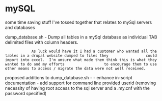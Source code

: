 # mySQL
some time saving stuff I've tossed together that relates to mySql servers and databases

dump_database.sh  - Dump all tables in a mySql database as individual TAB delimited files with column headers.

                As luck would have it I had a customer who wanted all the tables in a drupal website dumped to files they                 could import into excel.  I'm unsure what made them think this is what they wanted to do and my efforts                  to encourage them to use other means to access / migrate the data were not well received.  

proposed additions to dump_database.sh - 
                - enhance in-script documentation
                - add support for command line provided userid (removing necessity of having root access to the sql
                server and a .my.cnf with the password specified)
                
